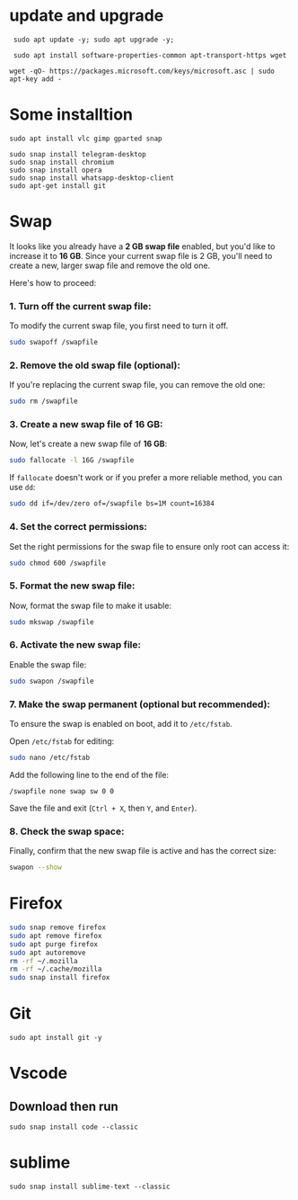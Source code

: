 # update and upgrade
```
 sudo apt update -y; sudo apt upgrade -y;

 sudo apt install software-properties-common apt-transport-https wget

wget -qO- https://packages.microsoft.com/keys/microsoft.asc | sudo apt-key add -

```

# Some installtion
```
sudo apt install vlc gimp gparted snap

sudo snap install telegram-desktop
sudo snap install chromium
sudo snap install opera
sudo snap install whatsapp-desktop-client
sudo apt-get install git

```



# Swap
It looks like you already have a **2 GB swap file** enabled, but you'd like to increase it to **16 GB**. Since your current swap file is 2 GB, you'll need to create a new, larger swap file and remove the old one.

Here's how to proceed:

### 1. **Turn off the current swap file**:

To modify the current swap file, you first need to turn it off.

```bash
sudo swapoff /swapfile
```

### 2. **Remove the old swap file** (optional):

If you're replacing the current swap file, you can remove the old one:

```bash
sudo rm /swapfile
```

### 3. **Create a new swap file of 16 GB**:

Now, let's create a new swap file of **16 GB**:

```bash
sudo fallocate -l 16G /swapfile
```

If `fallocate` doesn't work or if you prefer a more reliable method, you can use `dd`:

```bash
sudo dd if=/dev/zero of=/swapfile bs=1M count=16384
```

### 4. **Set the correct permissions**:

Set the right permissions for the swap file to ensure only root can access it:

```bash
sudo chmod 600 /swapfile
```

### 5. **Format the new swap file**:

Now, format the swap file to make it usable:

```bash
sudo mkswap /swapfile
```

### 6. **Activate the new swap file**:

Enable the swap file:

```bash
sudo swapon /swapfile
```

### 7. **Make the swap permanent** (optional but recommended):

To ensure the swap is enabled on boot, add it to `/etc/fstab`.

Open `/etc/fstab` for editing:

```bash
sudo nano /etc/fstab
```

Add the following line to the end of the file:

```
/swapfile none swap sw 0 0
```

Save the file and exit (`Ctrl + X`, then `Y`, and `Enter`).

### 8. **Check the swap space**:

Finally, confirm that the new swap file is active and has the correct size:

```bash
swapon --show
```



# Firefox


```bash
sudo snap remove firefox
sudo apt remove firefox
sudo apt purge firefox
sudo apt autoremove
rm -rf ~/.mozilla
rm -rf ~/.cache/mozilla
sudo snap install firefox
```



# Git
```
sudo apt install git -y
```

# Vscode
## Download then run
```
sudo snap install code --classic
```

# sublime
```
sudo snap install sublime-text --classic

```
